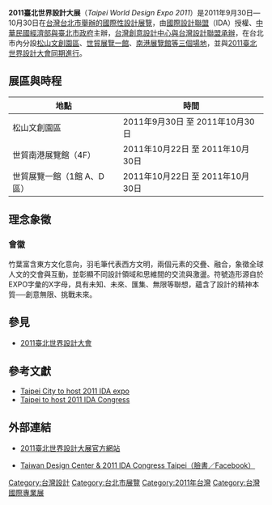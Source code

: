 **2011臺北世界設計大展**（*Taipei World Design Expo 2011*）是2011年9月30日—10月30日在[台灣](https://zh.wikipedia.org/wiki/台灣 "wikilink")[台北市舉辦的國際性](https://zh.wikipedia.org/wiki/台北市 "wikilink")[設計](../Page/設計.md "wikilink")[展覽](https://zh.wikipedia.org/wiki/展覽 "wikilink")，由[國際設計聯盟](../Page/國際設計聯盟.md "wikilink")（IDA）授權、[中華民國經濟部與](https://zh.wikipedia.org/wiki/中華民國經濟部 "wikilink")[臺北市政府](../Page/臺北市政府.md "wikilink")主辦，[台灣創意設計中心與](https://zh.wikipedia.org/wiki/台灣創意設計中心 "wikilink")[台灣設計聯盟承辦](https://zh.wikipedia.org/wiki/台灣設計聯盟 "wikilink")，在台北市內分設[松山文創園區](https://zh.wikipedia.org/wiki/松山菸廠 "wikilink")、[世貿展覽一館](../Page/台北世界貿易中心.md "wikilink")、[南港展覽館等三個場地](https://zh.wikipedia.org/wiki/台北世界貿易中心南港展覽館 "wikilink")，並與[2011臺北世界設計大會同期進行](https://zh.wikipedia.org/wiki/2011臺北世界設計大會 "wikilink")。

## 展區與時程

| 地點              | 時間                        |
| --------------- | ------------------------- |
| 松山文創園區          | 2011年9月30日 至 2011年10月30日  |
| 世貿南港展覽館（4F）     | 2011年10月22日 至 2011年10月30日 |
| 世貿展覽一館（1館 A、D區） | 2011年10月22日 至 2011年10月30日 |

## 理念象徵

### 會徽

竹葉富含東方文化意向，羽毛筆代表西方文明，兩個元素的交疊、融合，象徵全球人文的交會與互動，並彰顯不同設計領域和思維間的交流與激盪。符號造形源自於EXPO字彙的X字母，具有未知、未來、匯集、無限等聯想，蘊含了設計的精神本質──創意無限、挑戰未來。

## 參見

  - [2011臺北世界設計大會](https://zh.wikipedia.org/wiki/2011臺北世界設計大會 "wikilink")

## 參考文獻

  - [Taipei City to host 2011 IDA expo](https://web.archive.org/web/20111030010405/http://www.asiafinest.com/forum/lofiversion/index.php/t211247.html)
  - [Taipei to host 2011 IDA Congress](https://archive.is/20130418231620/http://www.culture.tw/index.php?option=com_content&task=view&id=1352&Itemid=235)

## 外部連結

  - [2011臺北世界設計大展官方網站](http://www.2011designexpo.com.tw/)

  - [Taiwan Design Center & 2011 IDA Congress Taipei（臉書／Facebook）](http://www.facebook.com/group.php?gid=5556674734)

[Category:台灣設計](https://zh.wikipedia.org/wiki/Category:台灣設計 "wikilink") [Category:台北市展覽](https://zh.wikipedia.org/wiki/Category:台北市展覽 "wikilink") [Category:2011年台灣](https://zh.wikipedia.org/wiki/Category:2011年台灣 "wikilink") [Category:台灣國際專業展](https://zh.wikipedia.org/wiki/Category:台灣國際專業展 "wikilink")